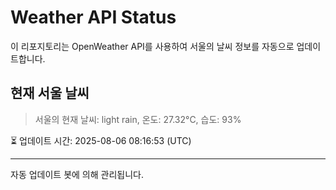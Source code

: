 
# Weather API Status

이 리포지토리는 OpenWeather API를 사용하여 서울의 날씨 정보를 자동으로 업데이트합니다.

## 현재 서울 날씨
> 서울의 현재 날씨: light rain, 온도: 27.32°C, 습도: 93%

⏳ 업데이트 시간: 2025-08-06 08:16:53 (UTC)

---
자동 업데이트 봇에 의해 관리됩니다.
